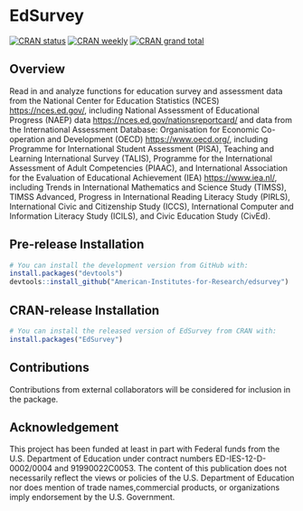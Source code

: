 <!-- README.md is generated from README.Rmd. Please edit that file -->



# EdSurvey


<!-- badges: start -->
[![CRAN status](https://www.r-pkg.org/badges/version-ago/EdSurvey)](https://www.r-pkg.org/badges/version-ago/EdSurvey)
[![CRAN weekly](https://cranlogs.r-pkg.org/badges/EdSurvey)](https://cranlogs.r-pkg.org/badges/EdSurvey)
[![CRAN grand total](https://cranlogs.r-pkg.org/badges/grand-total/EdSurvey)](https://cranlogs.r-pkg.org/badges/grand-total/EdSurvey)
<!-- badges: end -->

## Overview

Read in and analyze functions for education survey and assessment data from the National Center for Education Statistics (NCES) <https://nces.ed.gov/>, including National Assessment of Educational Progress (NAEP) data <https://nces.ed.gov/nationsreportcard/> and data from the International Assessment Database: Organisation for Economic Co-operation and Development (OECD) <https://www.oecd.org/>, including Programme for International Student Assessment (PISA), Teaching and Learning International Survey (TALIS), Programme for the International Assessment of Adult Competencies (PIAAC), and International Association for the Evaluation of Educational Achievement (IEA) <https://www.iea.nl/>, including Trends in International Mathematics and Science Study (TIMSS), TIMSS Advanced, Progress in International Reading Literacy Study (PIRLS), International Civic and Citizenship Study (ICCS), International Computer and Information Literacy Study (ICILS), and Civic Education Study (CivEd).



## Pre-release Installation


``` r
# You can install the development version from GitHub with:
install.packages("devtools")
devtools::install_github("American-Institutes-for-Research/edsurvey")
```


## CRAN-release Installation

``` r
# You can install the released version of EdSurvey from CRAN with:
install.packages("EdSurvey")
```

## Contributions

Contributions from external collaborators will be considered for inclusion in the package.

## Acknowledgement 

This project has been funded at least in part with Federal funds from the U.S. Department of Education under contract numbers ED-IES-12-D-0002/0004 and 91990022C0053. The content of this publication does not necessarily reflect the views or policies of the U.S. Department of Education nor does mention of trade names,commercial products, or organizations imply endorsement by the U.S. Government.

